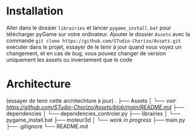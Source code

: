 # Installation
Aller dans le dossier `librairies` et lancer `pygame_install.bat` pour télécharger pyGame sur votre ordinateur.
Ajouter le dossier `Assets` avec la commande `git clone https://github.com/STudio-Chorizo/Assets.git` executer dans le projet, essayer de le tenir à jour quand vous voyez un changement, et en cas de bug, vous pouvez changer de version uniquement les assets ou inversement que le code

# Architecture
(essayer de tenir cette architechture à jour)
.
	├── Assets
	│   └── *voir https://github.com/STudio-Chorizo/Assets/blob/main/README.md*
	├── dependencies
	│   └── dependencies_controler.py
	├── librairies
	│   └── pygame_install.bat
	├── moteur3d
	│   └── *work in progress*
	├── main.py
	├── .gitignore
	└── README.md